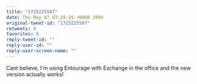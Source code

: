 ```yaml
---
title: "1725225587"
date: Thu May 07 07:24:19 +0000 2009
original-tweet-id: "1725225587"
retweets: 0
favorites: 0
reply-tweet-id: ""
reply-user-id: ""
reply-user-screen-name: ""
---
```

Cant believe, I'm using Entourage with Exchange in the office and the new version actually works!
